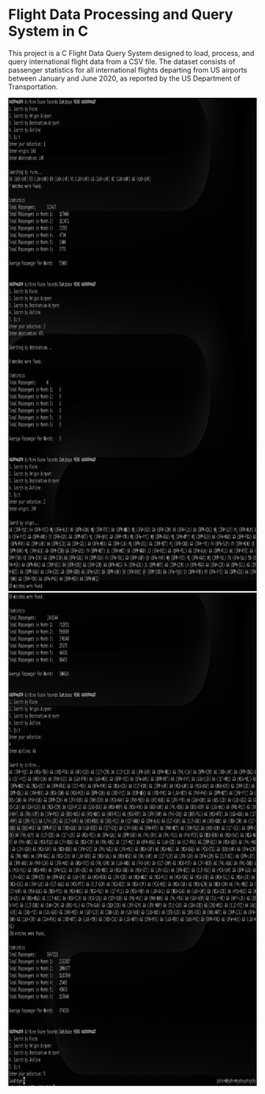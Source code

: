 # Flight Data Processing and Query System in C
This project is a C Flight Data Query System designed to load, process, and query international flight data from a CSV file. The dataset consists of passenger statistics for all international flights departing from US airports between January and June 2020, as reported by the US Department of Transportation.


<img  height="1000" src="https://github.com/yash-yv-verma/Flight-Data-Processing-and-Query-System-in-C/blob/main/Output/output1.png" />
<img  height="1000" src="https://github.com/yash-yv-verma/Flight-Data-Processing-and-Query-System-in-C/blob/main/Output/output2.png" />
